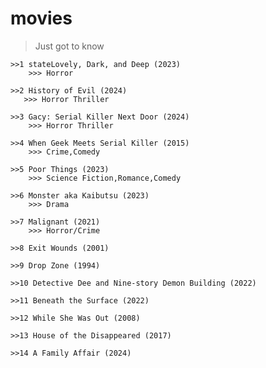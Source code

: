 # movies
> Just got to know
> 
    >>1 stateLovely, Dark, and Deep (2023)
        >>> Horror
>
    >>2 History of Evil (2024)
       >>> Horror Thriller
>
    >>3 Gacy: Serial Killer Next Door (2024)
        >>> Horror Thriller
>
    >>4 When Geek Meets Serial Killer (2015)
        >>> Crime,Comedy
>
>
    >>5 Poor Things (2023)
        >>> Science Fiction,Romance,Comedy
>
>
    >>6 Monster aka Kaibutsu (2023)
        >>> Drama
>
>
    >>7 Malignant (2021)
        >>> Horror/Crime
>
>
    >>8 Exit Wounds (2001)
>
>
    >>9 Drop Zone (1994)
>
>
    >>10 Detective Dee and Nine-story Demon Building (2022)
>
>
    >>11 Beneath the Surface (2022)
>
>
    >>12 While She Was Out (2008)
>
>
    >>13 House of the Disappeared (2017)
>
>
    >>14 A Family Affair (2024)
<!-- >
>
    >> Malignant (2021)
        >>> Horror/Crime
>
>
    >> Malignant (2021)
        >>> Horror/Crime -->
